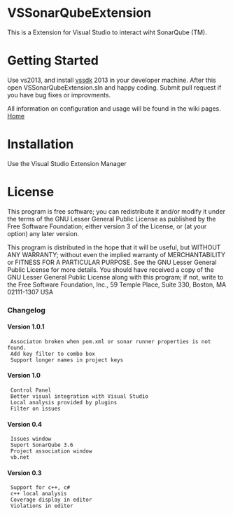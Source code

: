 VSSonarQubeExtension
====================

This is a Extension for Visual Studio to interact wiht SonarQube (TM).

# Getting Started

Use vs2013, and install [vssdk](http://msdn.microsoft.com/en-us/library/bb166441.aspx) 2013 in your developer machine. After this open VSSonarQubeExtension.sln and happy coding. Submit pull request if you have bug fixes or improvments.

All information on configuration and usage will be found in the wiki pages. [Home](https://github.com/jmecosta/VSSonarQubeExtension/wiki)

# Installation

Use the Visual Studio Extension Manager


# License

This program is free software; you can redistribute it and/or modify it under the terms of the GNU Lesser General Public License
as published by the Free Software Foundation; either version 3 of the License, or (at your option) any later version.

This program is distributed in the hope that it will be useful, but WITHOUT ANY WARRANTY; without even the implied warranty
of MERCHANTABILITY or FITNESS FOR A PARTICULAR PURPOSE. See the GNU Lesser General Public License for more details. 
You should have received a copy of the GNU Lesser General Public License along with this program; if not, write to the Free
Software Foundation, Inc., 59 Temple Place, Suite 330, Boston, MA 02111-1307 USA


### Changelog
#### Version 1.0.1
     Associaton broken when pom.xml or sonar runner properties is not found. 
     Add key filter to combo box
     Support longer names in project keys

#### Version 1.0
     Control Panel 
     Better visual integration with Visual Studio 
     Local analysis provided by plugins 
     Filter on issues 

#### Version 0.4
     Issues window 
     Suport SonarQube 3.6 
     Project association window 
     vb.net 

#### Version 0.3
     Support for c++, c# 
     c++ local analysis 
     Coverage display in editor 
     Violations in editor 
